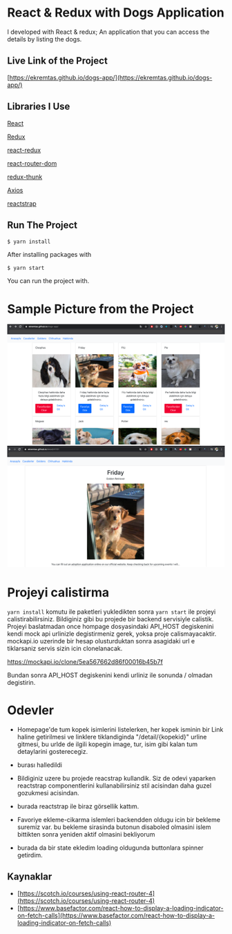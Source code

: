 # React & Redux with Dogs Application 
I developed with React & redux; An application that you can access the details by listing the dogs.

## Live Link of the Project

[https://ekremtas.github.io/dogs-app/](https://ekremtas.github.io/dogs-app/)

## Libraries I Use
[React](https://www.npmjs.com/package/react)

[Redux](https://www.npmjs.com/package/redux)

[react-redux](https://www.npmjs.com/package/react-redux)

[react-router-dom](https://www.npmjs.com/package/react-router-dom)

[redux-thunk](https://www.npmjs.com/package/redux-thunk)

[Axios](https://www.npmjs.com/package/axios)

[reactstrap](https://www.npmjs.com/package/reactstrap)

## Run The Project
```
$ yarn install
```
After installing packages with

```
$ yarn start
```
You can run the project with.

# Sample Picture from the Project
![](src/images/project_photo_1.png)
![](src/images/project_photo_2.png)



#  Projeyi calistirma

`yarn install` komutu ile paketleri yukledikten sonra `yarn start` ile projeyi calistirabilirsiniz.
Bildiginiz gibi bu projede bir backend servisiyle calistik. Projeyi baslatmadan once hompage dosyasindaki API_HOST degiskenini kendi mock api urlinizle degistirmeniz gerek, yoksa proje calismayacaktir. mockapi.io uzerinde bir hesap olusturduktan sonra asagidaki url e tiklarsaniz servis sizin icin clonelanacak.

https://mockapi.io/clone/5ea567662d86f00016b45b7f

Bundan sonra API_HOST degiskenini kendi urliniz ile sonunda / olmadan degistirin.


# Odevler

 - Homepage'de tum kopek isimlerini listelerken, her kopek isminin bir Link haline getirilmesi ve linklere tiklandiginda "/detail/{kopekid}" urline gitmesi, bu urlde de ilgili kopegin image, tur, isim gibi kalan tum detaylarini gosterecegiz.

 - burası halledildi 

 - Bildiginiz uzere bu projede reacstrap kullandik. Siz de odevi yaparken reactstrap componentlerini kullanabilirsiniz stil acisindan daha guzel gozukmesi acisindan.

  - burada reactstrap ile biraz görsellik kattım. 

 - Favoriye ekleme-cikarma islemleri backendden oldugu icin bir bekleme suremiz var. bu bekleme sirasinda butonun disaboled olmasini islem bittikten sonra yeniden aktif olmasini bekliyorum
 
- burada da bir state ekledim loading oldugunda buttonlara spinner getirdim.

## Kaynaklar

- [https://scotch.io/courses/using-react-router-4](https://scotch.io/courses/using-react-router-4)
- [https://www.basefactor.com/react-how-to-display-a-loading-indicator-on-fetch-calls](https://www.basefactor.com/react-how-to-display-a-loading-indicator-on-fetch-calls)
